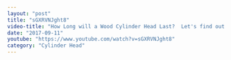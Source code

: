 ```yaml
---
layout: "post"
title: "sGXRVNJght8"
video-title: "How Long will a Wood Cylinder Head Last?  Let's find out!"
date: "2017-09-11"
youtube: "https://www.youtube.com/watch?v=sGXRVNJght8"
category: "Cylinder Head"
---
```

<div class="space-y-1"></div>